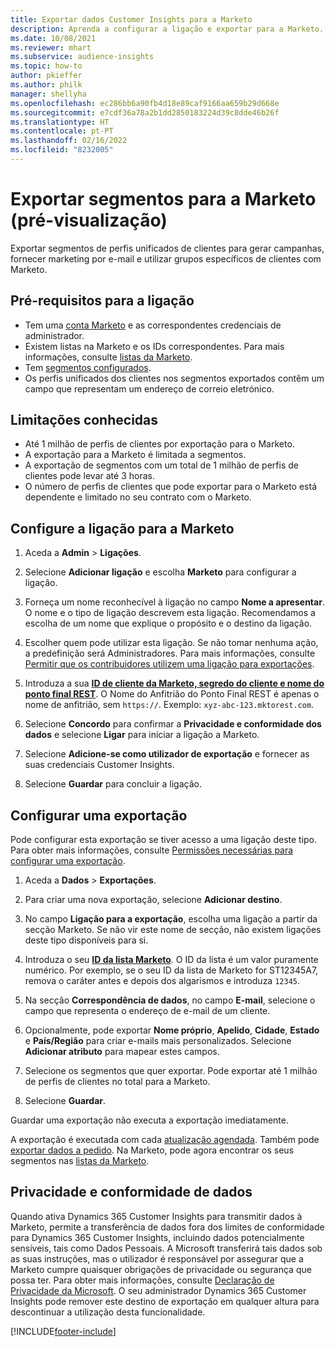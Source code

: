 ```yaml
---
title: Exportar dados Customer Insights para a Marketo
description: Aprenda a configurar a ligação e exportar para a Marketo.
ms.date: 10/08/2021
ms.reviewer: mhart
ms.subservice: audience-insights
ms.topic: how-to
author: pkieffer
ms.author: philk
manager: shellyha
ms.openlocfilehash: ec286bb6a90fb4d18e89caf9166aa659b29d668e
ms.sourcegitcommit: e7cdf36a78a2b1dd2850183224d39c8dde46b26f
ms.translationtype: HT
ms.contentlocale: pt-PT
ms.lasthandoff: 02/16/2022
ms.locfileid: "8232005"
---
```

# <a name="export-segments-to-marketo-preview"></a>Exportar segmentos para a Marketo (pré-visualização)

Exportar segmentos de perfis unificados de clientes para gerar campanhas, fornecer marketing por e-mail e utilizar grupos específicos de clientes com Marketo.

## <a name="prerequisites-for-connection"></a>Pré-requisitos para a ligação

-   Tem uma [conta Marketo](https://login.marketo.com/) e as correspondentes credenciais de administrador.
-   Existem listas na Marketo e os IDs correspondentes. Para mais informações, consulte [listas da Marketo](https://docs.marketo.com/display/public/DOCS/Understanding+Static+Lists).
-   Tem [segmentos configurados](segments.md).
-   Os perfis unificados dos clientes nos segmentos exportados contêm um campo que representam um endereço de correio eletrónico.

## <a name="known-limitations"></a>Limitações conhecidas

- Até 1 milhão de perfis de clientes por exportação para o Marketo.
- A exportação para a Marketo é limitada a segmentos.
- A exportação de segmentos com um total de 1 milhão de perfis de clientes pode levar até 3 horas. 
- O número de perfis de clientes que pode exportar para o Marketo está dependente e limitado no seu contrato com o Marketo.

## <a name="set-up-connection-to-marketo"></a>Configure a ligação para a Marketo

1. Aceda a **Admin** > **Ligações**.

1. Selecione **Adicionar ligação** e escolha **Marketo** para configurar a ligação.

1. Forneça um nome reconhecível à ligação no campo **Nome a apresentar**. O nome e o tipo de ligação descrevem esta ligação. Recomendamos a escolha de um nome que explique o propósito e o destino da ligação.

1. Escolher quem pode utilizar esta ligação. Se não tomar nenhuma ação, a predefinição será Administradores. Para mais informações, consulte [Permitir que os contribuidores utilizem uma ligação para exportações](connections.md#allow-contributors-to-use-a-connection-for-exports).

1. Introduza a sua **[ID de cliente da Marketo, segredo do cliente e nome do ponto final REST](https://developers.marketo.com/rest-api/authentication/)**. O Nome do Anfitrião do Ponto Final REST é apenas o nome de anfitrião, sem `https://`. Exemplo: `xyz-abc-123.mktorest.com`. 

1. Selecione **Concordo** para confirmar a **Privacidade e conformidade dos dados** e selecione **Ligar** para iniciar a ligação a Marketo.

1. Selecione **Adicione-se como utilizador de exportação** e fornecer as suas credenciais Customer Insights.

1. Selecione **Guardar** para concluir a ligação.

## <a name="configure-an-export"></a>Configurar uma exportação

Pode configurar esta exportação se tiver acesso a uma ligação deste tipo. Para obter mais informações, consulte [Permissões necessárias para configurar uma exportação](export-destinations.md#set-up-a-new-export).

1. Aceda a **Dados** > **Exportações**.

1. Para criar uma nova exportação, selecione **Adicionar destino**.

1. No campo **Ligação para a exportação**, escolha uma ligação a partir da secção Marketo. Se não vir este nome de secção, não existem ligações deste tipo disponíveis para si.

1. Introduza o seu **[ID da lista Marketo](https://docs.marketo.com/display/public/DOCS/Understanding+Static+Lists)**. O ID da lista é um valor puramente numérico. Por exemplo, se o seu ID da lista de Marketo for ST12345A7, remova o caráter antes e depois dos algarismos e introduza `12345`. 

1. Na secção **Correspondência de dados**, no campo **E-mail**, selecione o campo que representa o endereço de e-mail de um cliente. 

1. Opcionalmente, pode exportar **Nome próprio**, **Apelido**, **Cidade**, **Estado** e **País/Região** para criar e-mails mais personalizados. Selecione **Adicionar atributo** para mapear estes campos.

1. Selecione os segmentos que quer exportar. Pode exportar até 1 milhão de perfis de clientes no total para a Marketo.

1. Selecione **Guardar**.

Guardar uma exportação não executa a exportação imediatamente.

A exportação é executada com cada [atualização agendada](system.md#schedule-tab). Também pode [exportar dados a pedido](export-destinations.md#run-exports-on-demand). Na Marketo, pode agora encontrar os seus segmentos nas [listas da Marketo](https://docs.marketo.com/display/public/DOCS/Understanding+Static+Lists).


## <a name="data-privacy-and-compliance"></a>Privacidade e conformidade de dados

Quando ativa Dynamics 365 Customer Insights para transmitir dados à Marketo, permite a transferência de dados fora dos limites de conformidade para Dynamics 365 Customer Insights, incluindo dados potencialmente sensíveis, tais como Dados Pessoais. A Microsoft transferirá tais dados sob as suas instruções, mas o utilizador é responsável por assegurar que a Marketo cumpre quaisquer obrigações de privacidade ou segurança que possa ter. Para obter mais informações, consulte [Declaração de Privacidade da Microsoft](https://go.microsoft.com/fwlink/?linkid=396732).
O seu administrador Dynamics 365 Customer Insights pode remover este destino de exportação em qualquer altura para descontinuar a utilização desta funcionalidade.


[!INCLUDE[footer-include](../includes/footer-banner.md)]
